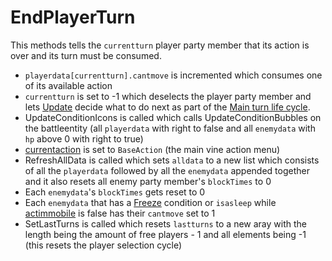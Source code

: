 # EndPlayerTurn
This methods tells the `currentturn` player party member that its action is over and its turn must be consumed.

- `playerdata[currentturn].cantmove` is incremented which consumes one of its available action
- `currentturn` is set to -1 which deselects the player party member and lets [Update](Update.md) decide what to do next as part of the [Main turn life cycle](Main%20turn%20life%20cycle.md#main-turn-life-cycle).
- UpdateConditionIcons is called which calls UpdateConditionBubbles on the battleentity (all `playerdata` with right to false and all `enemydata` with `hp` above 0 with right to true)
- [currentaction](../Player%20UI/Pick.md) is set to `BaseAction` (the main vine action menu)
- RefreshAllData is called which sets `alldata` to a new list which consists of all the `playerdata` followed by all the `enemydata` appended together and it also resets all enemy party member's `blockTimes` to 0
- Each `enemydata`'s `blockTimes` gets reset to 0
- Each `enemydata` that has a [Freeze](../Actors%20states/BattleCondition/Freeze.md) condition or `isasleep` while [actimmobile](../Actors%20states/Enemy%20features.md#actimmobile) is false has their `cantmove` set to 1
- SetLastTurns is called which resets `lastturns` to a new aray with the length being the amount of free players - 1 and all elements being -1 (this resets the player selection cycle)
